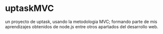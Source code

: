 # uptaskMVC
un proyecto de uptask, usando la metodologia MVC; formando parte de mis aprendizajes obtenidos de node.js entre otros apartados del desarrollo web. 
